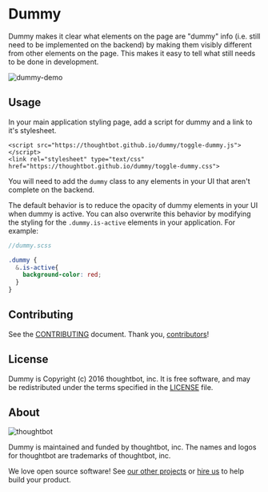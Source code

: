 # Dummy

Dummy makes it clear what elements on the page are "dummy" info (i.e.
still need to be implemented on the backend) by making them visibly different
from other elements on the page. This makes it easy to tell what still needs to
be done in development.

![dummy-demo](https://raw.githubusercontent.com/thoughtbot/dummy/a0fbc6bea6d03bd5d25d961c3a3d4872320ae4a0/dummy-demo.gif)

## Usage

In your main application styling page, add a script for dummy and a link
to it's stylesheet.

```
<script src="https://thoughtbot.github.io/dummy/toggle-dummy.js">
</script>
<link rel="stylesheet" type="text/css"
href="https://thoughtbot.github.io/dummy/toggle-dummy.css">
```

You will need to add the `dummy` class to any elements in your UI that
aren't complete on the backend.

The default behavior is to reduce the opacity of dummy elements in your UI when
dummy is active. You can also overwrite this behavior by modifying the styling
for the `.dummy.is-active` elements in your application. For example:

```scss
//dummy.scss

.dummy {
  &.is-active{
    background-color: red;
  }
}
```

## Contributing

See the [CONTRIBUTING] document.
Thank you, [contributors]!

  [CONTRIBUTING]: CONTRIBUTING.md
  [contributors]: https://github.com/thoughtbot/dummy/graphs/contributors

## License

Dummy is Copyright (c) 2016 thoughtbot, inc.
It is free software, and may be redistributed
under the terms specified in the [LICENSE] file.

  [LICENSE]: /LICENSE

## About

![thoughtbot](https://thoughtbot.com/logo.png)

Dummy is maintained and funded by thoughtbot, inc.
The names and logos for thoughtbot are trademarks of thoughtbot, inc.

We love open source software!
See [our other projects][community]
or [hire us][hire] to help build your product.

  [community]: https://thoughtbot.com/community?utm_source=github
  [hire]: https://thoughtbot.com/hire-us?utm_source=github
